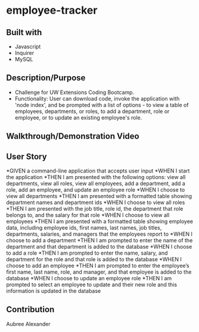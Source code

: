# employee-tracker

## Built with 
 * Javascript
 * Inquirer
 * MySQL


## Description/Purpose
* Challenge for UW Extensions Coding Bootcamp. 
* Functionality: User can download code, invoke the application with 'node index', and be prompted with a list of options - to view a table of employees, departments, or roles, to add a department, role or employee, or to update an existing employee's role. 

## Walkthrough/Demonstration Video


## User Story 
*GIVEN a command-line application that accepts user input
*WHEN I start the application
*THEN I am presented with the following options: view all departments, view all roles, view all employees, add a department, add a role, add an employee, and update an employee role
*WHEN I choose to view all departments
*THEN I am presented with a formatted table showing department names and department ids
*WHEN I choose to view all roles
*THEN I am presented with the job title, role id, the department that role belongs to, and the salary for that role
*WHEN I choose to view all employees
*THEN I am presented with a formatted table showing employee data, including employee ids, first names, last names, job titles, departments, salaries, and managers that the employees report to
*WHEN I choose to add a department
*THEN I am prompted to enter the name of the department and that department is added to the database
*WHEN I choose to add a role
*THEN I am prompted to enter the name, salary, and department for the role and that role is added to the database
*WHEN I choose to add an employee
*THEN I am prompted to enter the employee’s first name, last name, role, and manager, and that employee is added to the database
*WHEN I choose to update an employee role
*THEN I am prompted to select an employee to update and their new role and this information is updated in the database


## Contribution
Aubree Alexander